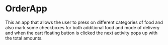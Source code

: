 # OrderApp
This an app that allows the user to press on different categories of food and also mark some checkboxes for both additional food and mode of delivery and when the cart floating button is clicked the next activity pops up with the total amounts.
